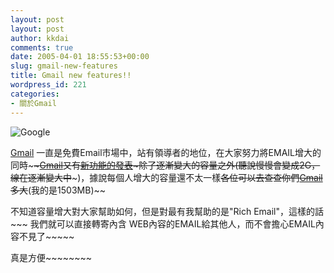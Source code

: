 ```yaml
---
layout: post
layout: post
author: kkdai
comments: true
date: 2005-04-01 18:55:53+00:00
slug: gmail-new-features
title: Gmail new features!!
wordpress_id: 221
categories:
- 關於Gmail
---
```


![Google](http://gmail.google.com/gmail/help/images/logo.gif)

[Gmail](http://gmail.com) 一直是免費Email市場中，站有領導者的地位，在大家努力將EMAIL增大的同時~~~~[Gmail](http://gmail.com/)又有[新功能的發表](http://www.google.com/gmail/help/whatsnew.html)~除了逐漸變大的容量之外(聽說慢慢會變成2G，線在逐漸變大中~~~)，據說每個人增大的容量還不太一樣~~各位可以去查查你們[Gmail](http://gmail.com/)多大~~(我的是1503MB)~~

不知道容量增大對大家幫助如何，但是對最有我幫助的是"Rich Email"，這樣的話~~~ 我們就可以直接轉寄內含 WEB內容的EMAIL給其他人，而不會擔心EMAIL內容不見了~~~~~

真是方便~~~~~~~~
